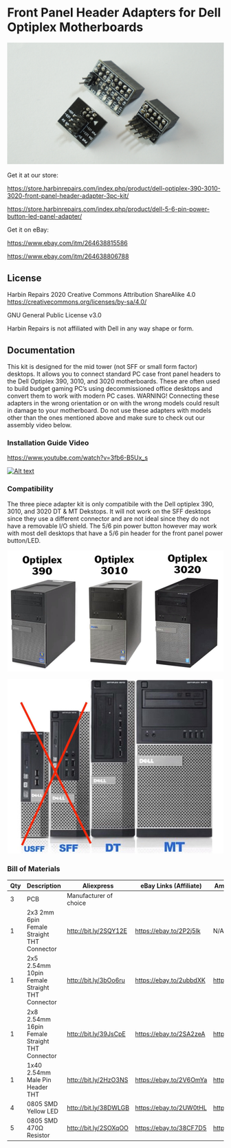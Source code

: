# Front Panel Header Adapters for Dell Optiplex Motherboards

![Adapters](images/adapters-all.jpg)

Get it at our store:

https://store.harbinrepairs.com/index.php/product/dell-optiplex-390-3010-3020-front-panel-header-adapter-3pc-kit/

https://store.harbinrepairs.com/index.php/product/dell-5-6-pin-power-button-led-panel-adapter/


Get it on eBay:

https://www.ebay.com/itm/264638815586

https://www.ebay.com/itm/264638806788

## License
Harbin Repairs 2020
Creative Commons Attribution ShareAlike 4.0
https://creativecommons.org/licenses/by-sa/4.0/

GNU General Public License v3.0

Harbin Repairs is not affiliated with Dell in any way shape or form.

## Documentation

This kit is designed for the mid tower (not SFF or small form factor) desktops. It allows you to connect standard PC case front panel headers to the Dell Optiplex 390, 3010, and 3020 motherboards. These are often used to build budget gaming PC’s using decommissioned office desktops and convert them to work with modern PC cases. WARNING! Connecting these adapters in the wrong orientation or on with the wrong models could result in damage to your motherboard. Do not use these adapters with models other than the ones mentioned above and make sure to check out our assembly video below.

### Installation Guide Video

https://www.youtube.com/watch?v=3fb6-B5Ux_s

[![Alt text](https://img.youtube.com/vi/3fb6-B5Ux_s/0.jpg)](https://www.youtube.com/watch?v=3fb6-B5Ux_s)


### Compatibility

The three piece adapter kit is only compatibile with the Dell optiplex 390, 3010, and 3020 DT & MT Dekstops. It will not work on the SFF desktops since they use a different connector and are not ideal since they do not have a removable I/O shield. The 5/6 pin power button however may work with most dell desktops that have a 5/6 pin header for the front panel power button/LED.

![Tower Comparison](images/compatiblemodels.jpg)

![Tower Sizes](images/towersizes.jpg)


### Bill of Materials

| Qty | Description                                    | Aliexpress             | eBay Links (Affiliate)  | Amazon Links (Affiliate) |
|-----|------------------------------------------------|------------------------|-------------------------|--------------------------|
| 3   | PCB                                            | Manufacturer of choice |                         |                          |
| 1   | 2x3 2mm 6pin Female Straight THT Connector     | http://bit.ly/2SQY12E  | https://ebay.to/2P2j5lk | N/A                      |
| 1   | 2x5 2.54mm 10pin Female Straight THT Connector | http://bit.ly/3bOo6ru  | https://ebay.to/2ubbdXK | https://amzn.to/2u3uMky  |
| 1   | 2x8 2.54mm 16pin Female Straight THT Connector | http://bit.ly/39JsCpE  | https://ebay.to/2SA2zeA | https://amzn.to/2Hwy3Mr  |
| 1   | 1x40 2.54mm Male Pin Header THT                | http://bit.ly/2HzO3NS  | https://ebay.to/2V6OmYa | https://amzn.to/38CYH2a  |
| 4   | 0805 SMD Yellow LED                            | http://bit.ly/38DWLGB  | https://ebay.to/2UW0tHL | https://amzn.to/38CjiUj  |
| 5   | 0805 SMD 470Ω Resistor                         | http://bit.ly/2SOXqOO  | https://ebay.to/38CF7D5 | https://amzn.to/38E2ThY  |
